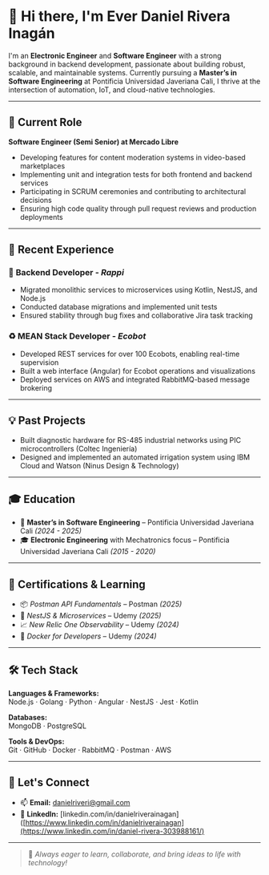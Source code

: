 # 👋 Hi there, I'm Ever Daniel Rivera Inagán

I'm an **Electronic Engineer** and **Software Engineer** with a strong background in backend development, passionate about building robust, scalable, and maintainable systems. Currently pursuing a **Master’s in Software Engineering** at Pontificia Universidad Javeriana Cali, I thrive at the intersection of automation, IoT, and cloud-native technologies.

---

## 🔭 Current Role

**Software Engineer (Semi Senior) at Mercado Libre**  
- Developing features for content moderation systems in video-based marketplaces  
- Implementing unit and integration tests for both frontend and backend services  
- Participating in SCRUM ceremonies and contributing to architectural decisions  
- Ensuring high code quality through pull request reviews and production deployments  

---

## 🧠 Recent Experience

### 🛒 **Backend Developer** - *Rappi*  
- Migrated monolithic services to microservices using Kotlin, NestJS, and Node.js  
- Conducted database migrations and implemented unit tests  
- Ensured stability through bug fixes and collaborative Jira task tracking  

### ♻️ **MEAN Stack Developer** - *Ecobot*  
- Developed REST services for over 100 Ecobots, enabling real-time supervision  
- Built a web interface (Angular) for Ecobot operations and visualizations  
- Deployed services on AWS and integrated RabbitMQ-based message brokering  

---

## 💡 Past Projects

- Built diagnostic hardware for RS-485 industrial networks using PIC microcontrollers (Coltec Ingeniería)  
- Designed and implemented an automated irrigation system using IBM Cloud and Watson (Ninus Design & Technology)

---

## 🎓 Education

- 📘 **Master’s in Software Engineering** – Pontificia Universidad Javeriana Cali *(2024 - 2025)*  
- 🎓 **Electronic Engineering** with Mechatronics focus – Pontificia Universidad Javeriana Cali *(2015 - 2020)*  

---

## 🌱 Certifications & Learning

- 📦 *Postman API Fundamentals* – Postman *(2025)*  
- 🔧 *NestJS & Microservices* – Udemy *(2025)*  
- 📈 *New Relic One Observability* – Udemy *(2024)*  
- 🐳 *Docker for Developers* – Udemy *(2024)*  

---

## 🛠️ Tech Stack

**Languages & Frameworks:**  
Node.js · Golang · Python · Angular · NestJS · Jest · Kotlin  

**Databases:**  
MongoDB · PostgreSQL  

**Tools & DevOps:**  
Git · GitHub · Docker · RabbitMQ · Postman · AWS  

---

## 💬 Let's Connect

- 📫 **Email:** danielriveri@gmail.com  
- 💼 **LinkedIn:** [linkedin.com/in/danielriverainagan]([https://www.linkedin.com/in/danielriverainagan](https://www.linkedin.com/in/daniel-rivera-303988161/)

---

> 🚀 *Always eager to learn, collaborate, and bring ideas to life with technology!*
